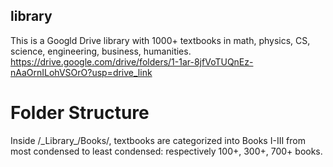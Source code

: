 ## library
This is a Googld Drive library with 1000+ textbooks in math, physics, CS, science, engineering, business, humanities. 
https://drive.google.com/drive/folders/1-1ar-8jfVoTUQnEz-nAaOrnILohVSOrO?usp=drive_link
# Folder Structure
Inside /\_Library\_\/Books/, textbooks are categorized into Books I-III from most condensed to least condensed: respectively 100+, 300+, 700+ books. 
